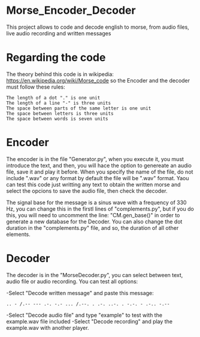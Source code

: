 # Morse_Encoder_Decoder
This project allows to code and decode english to morse, from audio files, live audio recording and written messages
# Regarding the code
The theory behind this code is in wikipedia: https://en.wikipedia.org/wiki/Morse_code
so the Encoder and the decoder must follow these rules:

    The length of a dot "." is one unit
    The length of a line "-" is three units
    The space between parts of the same letter is one unit
    The space between letters is three units
    The space between words is seven units

# Encoder

The encoder is in the file "Generator.py", when you execute it, you must introduce the text, and then, you will hace the option to genereate an audio file, save it and play it before. When you specify the name of the file, do not include ".wav" or any format by default the file will be ".wav" format. Yaou can test this code just writting any text to obtain the written morse and select the opcions to save the audio file, then check the decoder.

The signal base for the message is a sinus wave with a frequency of 330 Hz, you can change this in the firstl lines of "complements.py", but if you do this, you will need to uncomment the line: "CM.gen_base()" in order to generate a new database for the Decoder. You can also change the dot duration in the "complements.py" file, and so, the duration of all other elements.

# Decoder 
The decoder is in the "MorseDecoder.py", you can select between text, audio file or audio recording.
You can test all options:

-Select "Decode written message" and paste this message: 

    .. - /.-- --- .-. -.- ... /.--. . .-. ..-. . -.-. - .-.. -.--
    
-Select "Decode audio file" and type "example" to test with the example.wav file included
-Select "Decode recording" and play the example.wav with another player.
